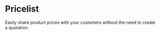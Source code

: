 # Pricelist
Easily share product prices with your customers without the need to create a quotation.
